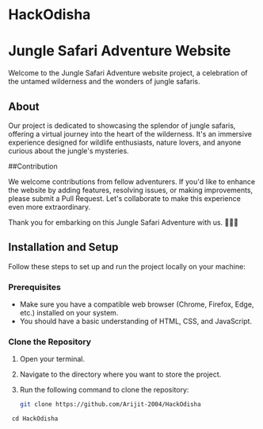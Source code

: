 # HackOdisha
# Jungle Safari Adventure Website

Welcome to the Jungle Safari Adventure website project, a celebration of the untamed wilderness and the wonders of jungle safaris.

## About

Our project is dedicated to showcasing the splendor of jungle safaris, offering a virtual journey into the heart of the wilderness. It's an immersive experience designed for wildlife enthusiasts, nature lovers, and anyone curious about the jungle's mysteries.

 ##Contribution

We welcome contributions from fellow adventurers. If you'd like to enhance the website by adding features, resolving issues, or making improvements, please submit a Pull Request. Let's collaborate to make this experience even more extraordinary.


Thank you for embarking on this Jungle Safari Adventure with us. 🌿🦁🌴


## Installation and Setup

Follow these steps to set up and run the project locally on your machine:

### Prerequisites

- Make sure you have a compatible web browser (Chrome, Firefox, Edge, etc.) installed on your system.
- You should have a basic understanding of HTML, CSS, and JavaScript.

### Clone the Repository

1. Open your terminal.
2. Navigate to the directory where you want to store the project.
3. Run the following command to clone the repository:

   ```bash
   git clone https://github.com/Arijit-2004/HackOdisha

  ```Navigate to the project directory:
   cd HackOdisha


